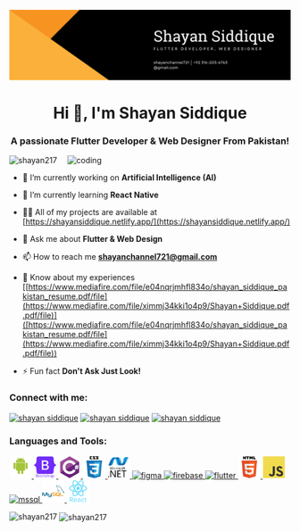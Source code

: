 ![logo](https://github.com/shayan217/shayan217/blob/main/Black%20Modern%20Personal%20LinkedIn%20Banner.png)
<h1 align="center">Hi 👋, I'm Shayan Siddique</h1>
<h3 align="center">A passionate Flutter Developer & Web Designer From Pakistan!</h3>

<img align="right" alt="coding" width="400" src="https://img.etimg.com/thumb/width-420,height-315,imgsize-638053,resizemode-75,msid-84146083/prime/technology-and-startups/booting-up-developer-economy-how-tech-startups-are-helping-coders-build-and-test-software-faster.jpg">

<p align="left"> <img src="https://komarev.com/ghpvc/?username=shayan217&label=Profile%20views&color=0e75b6&style=flat" alt="shayan217" /> </p>

- 🔭 I’m currently working on **Artificial Intelligence (AI)**

- 🌱 I’m currently learning **React Native**

- 👨‍💻 All of my projects are available at [https://shayansiddique.netlify.app/](https://shayansiddique.netlify.app/)

- 💬 Ask me about **Flutter & Web Design**

- 📫 How to reach me **shayanchannel721@gmail.com**

- 📄 Know about my experiences [[https://www.mediafire.com/file/e04nqrjmhfl834o/shayan_siddique_pakistan_resume.pdf/file](https://www.mediafire.com/file/ximmj34kki1o4p9/Shayan+Siddique.pdf.pdf/file)]([https://www.mediafire.com/file/e04nqrjmhfl834o/shayan_siddique_pakistan_resume.pdf/file](https://www.mediafire.com/file/ximmj34kki1o4p9/Shayan+Siddique.pdf.pdf/file))

- ⚡ Fun fact **Don't Ask Just Look!**

<h3 align="left">Connect with me:</h3>
<p align="left">
<a href="https://linkedin.com/in/shayan siddique" target="blank"><img align="center" src="https://raw.githubusercontent.com/rahuldkjain/github-profile-readme-generator/master/src/images/icons/Social/linked-in-alt.svg" alt="shayan siddique" height="30" width="40" /></a>
<a href="https://fb.com/shayan siddique" target="blank"><img align="center" src="https://raw.githubusercontent.com/rahuldkjain/github-profile-readme-generator/master/src/images/icons/Social/facebook.svg" alt="shayan siddique" height="30" width="40" /></a>
<a href="https://instagram.com/shayan siddique" target="blank"><img align="center" src="https://raw.githubusercontent.com/rahuldkjain/github-profile-readme-generator/master/src/images/icons/Social/instagram.svg" alt="shayan siddique" height="30" width="40" /></a>
</p>

<h3 align="left">Languages and Tools:</h3>
<p align="left"> <a href="https://developer.android.com" target="_blank" rel="noreferrer"> <img src="https://raw.githubusercontent.com/devicons/devicon/master/icons/android/android-original-wordmark.svg" alt="android" width="40" height="40"/> </a> <a href="https://getbootstrap.com" target="_blank" rel="noreferrer"> <img src="https://raw.githubusercontent.com/devicons/devicon/master/icons/bootstrap/bootstrap-plain-wordmark.svg" alt="bootstrap" width="40" height="40"/> </a> <a href="https://www.w3schools.com/cs/" target="_blank" rel="noreferrer"> <img src="https://raw.githubusercontent.com/devicons/devicon/master/icons/csharp/csharp-original.svg" alt="csharp" width="40" height="40"/> </a> <a href="https://www.w3schools.com/css/" target="_blank" rel="noreferrer"> <img src="https://raw.githubusercontent.com/devicons/devicon/master/icons/css3/css3-original-wordmark.svg" alt="css3" width="40" height="40"/> </a> <a href="https://dotnet.microsoft.com/" target="_blank" rel="noreferrer"> <img src="https://raw.githubusercontent.com/devicons/devicon/master/icons/dot-net/dot-net-original-wordmark.svg" alt="dotnet" width="40" height="40"/> </a> <a href="https://www.figma.com/" target="_blank" rel="noreferrer"> <img src="https://www.vectorlogo.zone/logos/figma/figma-icon.svg" alt="figma" width="40" height="40"/> </a> <a href="https://firebase.google.com/" target="_blank" rel="noreferrer"> <img src="https://www.vectorlogo.zone/logos/firebase/firebase-icon.svg" alt="firebase" width="40" height="40"/> </a> <a href="https://flutter.dev" target="_blank" rel="noreferrer"> <img src="https://www.vectorlogo.zone/logos/flutterio/flutterio-icon.svg" alt="flutter" width="40" height="40"/> </a> <a href="https://www.w3.org/html/" target="_blank" rel="noreferrer"> <img src="https://raw.githubusercontent.com/devicons/devicon/master/icons/html5/html5-original-wordmark.svg" alt="html5" width="40" height="40"/> </a> <a href="https://developer.mozilla.org/en-US/docs/Web/JavaScript" target="_blank" rel="noreferrer"> <img src="https://raw.githubusercontent.com/devicons/devicon/master/icons/javascript/javascript-original.svg" alt="javascript" width="40" height="40"/> </a> <a href="https://www.microsoft.com/en-us/sql-server" target="_blank" rel="noreferrer"> <img src="https://www.svgrepo.com/show/303229/microsoft-sql-server-logo.svg" alt="mssql" width="40" height="40"/> </a> <a href="https://www.mysql.com/" target="_blank" rel="noreferrer"> <img src="https://raw.githubusercontent.com/devicons/devicon/master/icons/mysql/mysql-original-wordmark.svg" alt="mysql" width="40" height="40"/> </a> <a href="https://reactjs.org/" target="_blank" rel="noreferrer"> <img src="https://raw.githubusercontent.com/devicons/devicon/master/icons/react/react-original-wordmark.svg" alt="react" width="40" height="40"/> </a> </p>

<p><img align="left" src="https://github-readme-stats.vercel.app/api/top-langs?username=shayan217&show_icons=true&locale=en&layout=compact" alt="shayan217" /></p>

<p>&nbsp;<img align="center" src="https://github-readme-stats.vercel.app/api?username=shayan217&show_icons=true&locale=en" alt="shayan217" /></p>

